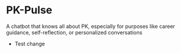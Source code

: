 # PK-Pulse
A chatbot that knows all about PK, especially for purposes like career guidance, self-reflection, or personalized conversations
- Test change
